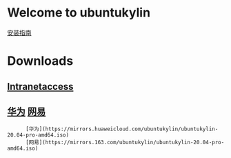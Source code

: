 # Welcome to ubuntukylin #
  [安装指南](https://www.aiepn.com/ubuntukylin/2004.pdf)
  # Downloads #
  ## [Intranetaccess](https://aiepn.sar/ubuntukylin/ubuntukylin-20.04-pro-amd64.iso)
  ## [华为](https://mirrors.huaweicloud.com/ubuntukylin/ubuntukylin-20.04-pro-amd64.iso)   [网易](https://mirrors.163.com/ubuntukylin/ubuntukylin-20.04-pro-amd64.iso) ##
          [华为](https://mirrors.huaweicloud.com/ubuntukylin/ubuntukylin-20.04-pro-amd64.iso)
          [网易](https://mirrors.163.com/ubuntukylin/ubuntukylin-20.04-pro-amd64.iso)
